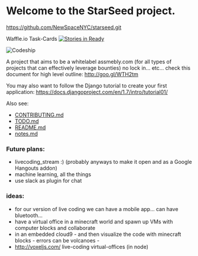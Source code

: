 # Welcome to the StarSeed project.
https://github.com/NewSpaceNYC/starseed.git

Waffle.io Task-Cards
[![Stories in Ready](https://badge.waffle.io/NewSpaceNYC/Starseed.png?label=ready&title=Ready)](https://waffle.io/NewSpaceNYC/Starseed)

![Codeship](https://codeship.com/projects/353dec70-72ac-0133-ff64-1a41efae3cbb/status?branch=master)

A project that aims to be a whitelabel assmebly.com (for all types of projects that can effectively leverage bounties)
no lock in... etc... check this document for high level outline: 
http://goo.gl/WTH2tm

You may also want to follow the Django tutorial to create your first application:
https://docs.djangoproject.com/en/1.7/intro/tutorial01/

Also see:
 - [CONTRIBUTING.md](https://github.com/NewSpaceNYC/starseed/blob/master/CONTRIBUTING.md)
 - [TODO.md](https://github.com/NewSpaceNYC/starseed/blob/master/TODO.md)
 - [README.md](https://github.com/NewSpaceNYC/starseed/blob/master/README.md)
 - [notes.md](https://github.com/NewSpaceNYC/starseed/blob/master/notes.md)

### Future plans:
 - livecoding_stream :) (probably anyways to make it open and as a Google Hangouts addon)
 - machine learning, all the things
 - use slack as plugin for chat

### ideas:
 - for our version of live coding we can have a mobile app... can have bluetooth... 
 - have a virtual office in a minecraft world and spawn up VMs with computer blocks and collaborate
 - in an embedded cloud9 - and then visualize the code with minecraft blocks - errors can be volcanoes - 
 - http://voxeljs.com/ live-coding virtual-offices (in node)
